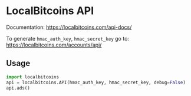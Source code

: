 # LocalBitcoins API


Documentation: https://localbitcoins.com/api-docs/

To generate `hmac_auth_key`, `hmac_secret_key` go to: https://localbitcoins.com/accounts/api/


## Usage

```python
import localbitcoins
api = localbitcoins.API(hmac_auth_key, hmac_secret_key, debug=False)
api.ads()
```
